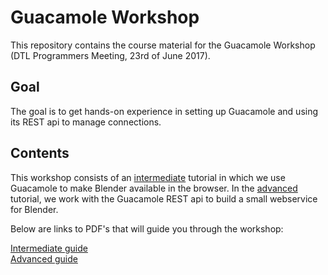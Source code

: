 # Guacamole Workshop
This repository contains the course material for the Guacamole Workshop (DTL Programmers Meeting, 23rd of June 2017).

## Goal
The goal is to get hands-on experience in setting up Guacamole and using its REST api to manage connections.

## Contents
This workshop consists of an [intermediate](https://github.com/ThomasKroes/GuacamoleWorkshop/intermediate) tutorial in which we use Guacamole to make Blender available in the browser. In the [advanced](https://github.com/ThomasKroes/GuacamoleWorkshop/Advanced) tutorial, we work with the Guacamole REST api to build a small webservice for Blender.

Below are links to PDF's that will guide you through the workshop:

[Intermediate guide](https://github.com/ThomasKroes/GuacamoleWorkshop/intermediate.pdf)  
[Advanced guide](https://github.com/ThomasKroes/GuacamoleWorkshop/advanced.pdf)
